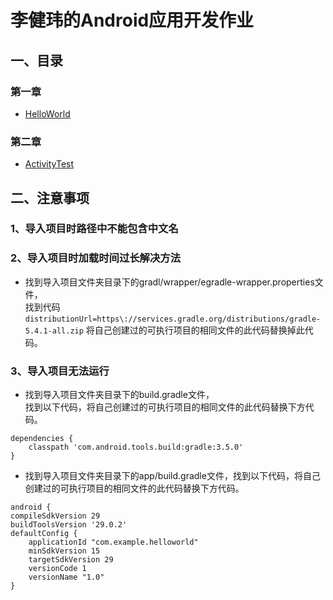 # 李健玮的Android应用开发作业
## 一、目录
### 第一章
* [HelloWorld](https://github.com/jianwei-lee/2017118122_Android/tree/master/chapter1/HelloWorld)
### 第二章
* [ActivityTest](https://github.com/jianwei-lee/2017118122_Android/tree/master/chapter2/ActivityTest)
## 二、注意事项
### 1、导入项目时路径中不能包含中文名
### 2、导入项目时加载时间过长解决方法
* 找到导入项目文件夹目录下的gradl/wrapper/egradle-wrapper.properties文件，  
找到代码`distributionUrl=https\://services.gradle.org/distributions/gradle-5.4.1-all.zip`
将自己创建过的可执行项目的相同文件的此代码替换掉此代码。
### 3、导入项目无法运行
* 找到导入项目文件夹目录下的build.gradle文件，  
找到以下代码，将自己创建过的可执行项目的相同文件的此代码替换下方代码。
```
dependencies {
    classpath 'com.android.tools.build:gradle:3.5.0'
}
```
* 找到导入项目文件夹目录下的app/build.gradle文件，找到以下代码，将自己创建过的可执行项目的相同文件的此代码替换下方代码。
```
android {
compileSdkVersion 29
buildToolsVersion '29.0.2'
defaultConfig {
    applicationId "com.example.helloworld"
    minSdkVersion 15
    targetSdkVersion 29
    versionCode 1
    versionName "1.0"
}
```
